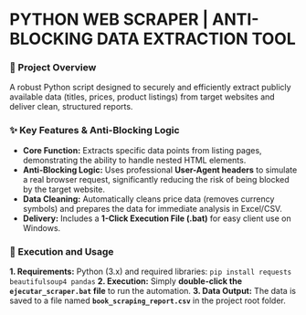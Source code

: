 # PYTHON WEB SCRAPER | ANTI-BLOCKING DATA EXTRACTION TOOL

### 🎯 Project Overview

A robust Python script designed to securely and efficiently extract publicly available data (titles, prices, product listings) from target websites and deliver clean, structured reports.

### ✨ Key Features & Anti-Blocking Logic

* **Core Function:** Extracts specific data points from listing pages, demonstrating the ability to handle nested HTML elements.
* **Anti-Blocking Logic:** Uses professional **User-Agent headers** to simulate a real browser request, significantly reducing the risk of being blocked by the target website.
* **Data Cleaning:** Automatically cleans price data (removes currency symbols) and prepares the data for immediate analysis in Excel/CSV.
* **Delivery:** Includes a **1-Click Execution File (.bat)** for easy client use on Windows.

### 🚀 Execution and Usage

**1. Requirements:** Python (3.x) and required libraries: `pip install requests beautifulsoup4 pandas`
**2. Execution:** Simply **double-click the `ejecutar_scraper.bat` file** to run the automation.
**3. Data Output:** The data is saved to a file named **`book_scraping_report.csv`** in the project root folder.
